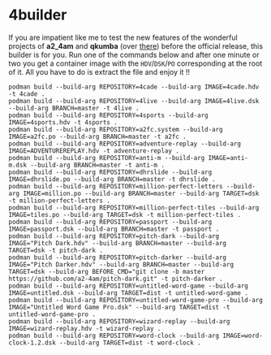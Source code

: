 # 4builder

If you are impatient like me to test the new features of the wonderful projects of **a2_4am** and **qkumba** (over [there](https://github.com/a2-4am?tab=repositories)) before the official release, this builder is for you.
Run one of the commands below and after one minute or two you get a container image with the `HDV`/`DSK`/`PO` corresponding at the root of it. All you have to do is extract the file and enjoy it !!

```shell
podman build --build-arg REPOSITORY=4cade --build-arg IMAGE=4cade.hdv -t 4cade .
podman build --build-arg REPOSITORY=4live --build-arg IMAGE=4live.dsk --build-arg BRANCH=master -t 4live .
podman build --build-arg REPOSITORY=4sports --build-arg IMAGE=4sports.hdv -t 4sports .
podman build --build-arg REPOSITORY=a2fc.system --build-arg IMAGE=a2fc.po --build-arg BRANCH=master -t a2fc .
podman build --build-arg REPOSITORY=adventure-replay --build-arg IMAGE=ADVENTUREREPLAY.hdv -t adventure-replay .
podman build --build-arg REPOSITORY=anti-m --build-arg IMAGE=anti-m.dsk --build-arg BRANCH=master -t anti-m .
podman build --build-arg REPOSITORY=dhrslide --build-arg IMAGE=dhrslide.po --build-arg BRANCH=master -t dhrslide .
podman build --build-arg REPOSITORY=million-perfect-letters --build-arg IMAGE=million.po --build-arg BRANCH=master --build-arg TARGET=dsk -t million-perfect-letters .
podman build --build-arg REPOSITORY=million-perfect-tiles --build-arg IMAGE=tiles.po --build-arg TARGET=dsk -t million-perfect-tiles .
podman build --build-arg REPOSITORY=passport --build-arg IMAGE=passport.dsk --build-arg BRANCH=master -t passport .
podman build --build-arg REPOSITORY=pitch-dark --build-arg IMAGE="Pitch Dark.hdv" --build-arg BRANCH=master --build-arg TARGET=dsk -t pitch-dark .
podman build --build-arg REPOSITORY=pitch-darker --build-arg IMAGE="Pitch Darker.hdv" --build-arg BRANCH=master --build-arg TARGET=dsk --build-arg BEFORE_CMD="git clone -b master https://github.com/a2-4am/pitch-dark.git" -t pitch-darker .
podman build --build-arg REPOSITORY=untitled-word-game --build-arg IMAGE=untitled.dsk --build-arg TARGET=dist -t untitled-word-game .
podman build --build-arg REPOSITORY=untitled-word-game-pro --build-arg IMAGE="Untitled Word Game Pro.dsk" --build-arg TARGET=dist -t untitled-word-game-pro .
podman build --build-arg REPOSITORY=wizard-replay --build-arg IMAGE=wizard-replay.hdv -t wizard-replay .
podman build --build-arg REPOSITORY=word-clock --build-arg IMAGE=word-clock-1.2.dsk --build-arg TARGET=dist -t word-clock .
```
